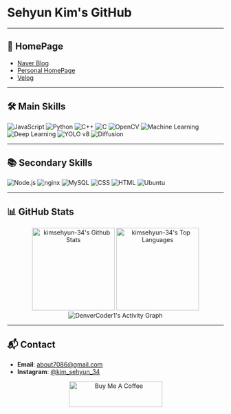 # Sehyun Kim's GitHub

---

## 📌 HomePage

- [Naver Blog](https://blog.naver.com/kimsehyun34)
- [Personal HomePage](https://kim-sehyun.kro.kr)
- [Velog](https://velog.io/@about7086)

---

## 🛠️ Main Skills

![JavaScript](https://img.shields.io/badge/javascript-F7DF1E?style=flat&logo=javascript&logoColor=black)
![Python](https://img.shields.io/badge/Python-3776AB?style=flat&logo=python&logoColor=white)
![C++](https://img.shields.io/badge/C++-00599C?style=flat&logo=cplusplus&logoColor=white)
![C](https://img.shields.io/badge/C-A8B9CC?style=flat&logo=c&logoColor=black)
![OpenCV](https://img.shields.io/badge/OpenCV-5C3EE8?style=for-the-badge&logo=opencv&logoColor=white)
![Machine Learning](https://img.shields.io/badge/Machine%20Learning-FFD700?style=for-the-badge&logo=scikit-learn&logoColor=black)
![Deep Learning](https://img.shields.io/badge/Deep%20Learning-FF6F00?style=for-the-badge&logo=tensorflow&logoColor=white)
![YOLO v8](https://img.shields.io/badge/YOLO-00AEEF?style=for-the-badge&logo=yolo&logoColor=white)
![Diffusion](https://img.shields.io/badge/Diffusion-00BFFF?style=for-the-badge&logo=cloudsmith&logoColor=white)

---

## 📚 Secondary Skills

![Node.js](https://img.shields.io/badge/node.js-5FA04E?style=flat&logo=nodedotjs&logoColor=white)
![nginx](https://img.shields.io/badge/nginx-009639?style=flat&logo=nginx&logoColor=white)
![MySQL](https://img.shields.io/badge/mysql-4479A1?style=flat&logo=mysql&logoColor=white)
![CSS](https://img.shields.io/badge/css-1572B6?style=flat&logo=css3&logoColor=white)
![HTML](https://img.shields.io/badge/html-E34F26?style=flat&logo=html5&logoColor=white)
![Ubuntu](https://img.shields.io/badge/ubuntu-E95420?style=flat&logo=ubuntu&logoColor=white)

---

## 📊 GitHub Stats

<p align="center">
  
  <img alt="kimsehyun-34's Github Stats" src="https://denvercoder1-github-readme-stats.vercel.app/api/?username=kimsehyun-34&show_icons=true&include_all_commits=true&count_private=true&theme=github-dark-blue&hide_border=true" height="192px"/>
  <img alt="kimsehyun-34's Top Languages" src="https://denvercoder1-github-readme-stats.vercel.app/api/top-langs/?username=kimsehyun-34&langs_count=8&layout=compact&theme=github-dark-blue&hide_border=true&hide=Jupyter%20Notebook,Roff" height="192px"/>

  <img alt="DenverCoder1's Activity Graph" src="https://github-readme-activity-graph.vercel.app/graph/?username=kimsehyun-34&bg_color=FFFEFE&color=434D58&line=609EF0&point=4C71F2&hide_border=true" />

---

## 📬 Contact

- **Email**: [about7086@gmail.com](mailto:about7086@gmail.com)
- **Instagram**: [@kim_sehyun_34](https://www.instagram.com/kim_sehyun_34/)
<p align="center">
  <a href="https://www.buymeacoffee.com/kimsehyun_34" target="_blank">
    <img src="https://cdn.buymeacoffee.com/buttons/v2/default-yellow.png" alt="Buy Me A Coffee" style="height: 60px !important;width: 217px !important;" >
  </a>
</p>

